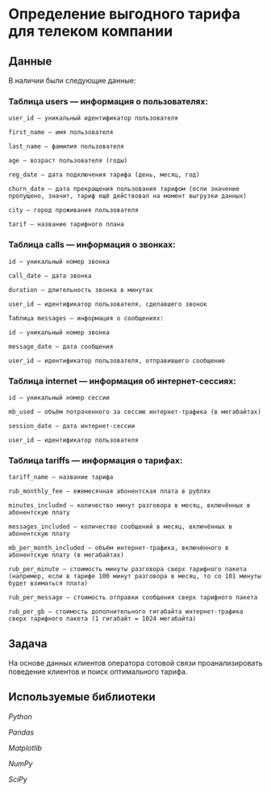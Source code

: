 # Определение выгодного тарифа для телеком компании


## Данные

В наличии были следующие данные:

### Таблица users — информация о пользователях:

    user_id — уникальный идентификатор пользователя
    
    first_name — имя пользователя
    
    last_name — фамилия пользователя
    
    age — возраст пользователя (годы)
    
    reg_date — дата подключения тарифа (день, месяц, год)
    
    churn_date — дата прекращения пользования тарифом (если значение пропущено, значит, тариф ещё действовал на момент выгрузки данных)
    
    city — город проживания пользователя
    
    tarif — название тарифного плана

### Таблица calls — информация о звонках:

    id — уникальный номер звонка
    
    call_date — дата звонка
    
    duration — длительность звонка в минутах
    
    user_id — идентификатор пользователя, сделавшего звонок
    
    Таблица messages — информация о сообщениях:
    
    id — уникальный номер звонка
    
    message_date — дата сообщения
    
    user_id — идентификатор пользователя, отправившего сообщение

### Таблица internet — информация об интернет-сессиях:

    id — уникальный номер сессии
    
    mb_used — объём потраченного за сессию интернет-трафика (в мегабайтах)
    
    session_date — дата интернет-сессии
    
    user_id — идентификатор пользователя

### Таблица tariffs — информация о тарифах:
    tariff_name — название тарифа
    
    rub_monthly_fee — ежемесячная абонентская плата в рублях
    
    minutes_included — количество минут разговора в месяц, включённых в абонентскую плату
    
    messages_included — количество сообщений в месяц, включённых в абонентскую плату
    
    mb_per_month_included — объём интернет-трафика, включённого в абонентскую плату (в мегабайтах)
    
    rub_per_minute — стоимость минуты разговора сверх тарифного пакета (например, если в тарифе 100 минут разговора в месяц, то со 101 минуты будет взиматься плата)
    
    rub_per_message — стоимость отправки сообщения сверх тарифного пакета
    
    rub_per_gb — стоимость дополнительного гигабайта интернет-трафика сверх тарифного пакета (1 гигабайт = 1024 мегабайта)

## Задача

На основе данных клиентов оператора сотовой связи проанализировать поведение клиентов и поиск оптимального тарифа.
## Используемые библиотеки

*Python*

*Pandas*

*Matplotlib*

*NumPy*

*SciPy*

